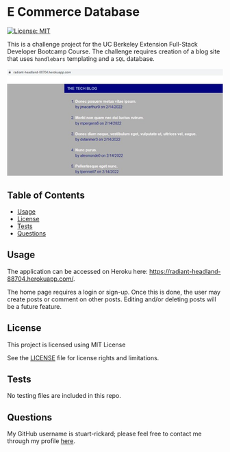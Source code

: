 # E Commerce Database

[![License: MIT](https://img.shields.io/badge/License-MIT-yellow.svg)](https://opensource.org/licenses/MIT)

This is a challenge project for the UC Berkeley Extension Full-Stack Developer Bootcamp Course. The challenge requires creation of a blog site that uses `handlebars` templating and a `SQL` database.

![Screen Shot of Application](./public/tech_blog_radiant_headland.jpg)

## Table of Contents

- [Usage](#usage)
- [License](#license)
- [Tests](#tests)
- [Questions](#questions)

## Usage

The application can be accessed on Heroku here: https://radiant-headland-88704.herokuapp.com/.

The home page requires a login or sign-up.  Once this is done, the user may create posts or comment on other posts.  Editing and/or deleting posts will be a future feature.

## License

This project is licensed using MIT License

See the [LICENSE](./LICENSE) file for license rights and limitations.

## Tests

No testing files are included in this repo.

## Questions

My GitHub username is stuart-rickard; please feel free to contact me through my profile [here](https://github.com/stuart-rickard).
